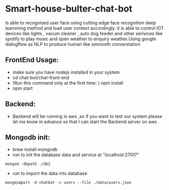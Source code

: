 # Smart-house-bulter-chat-bot
Is able to recognised user face using cutting edge face recognition deep learnining method and load user context accordingly. it is able to control IOT devices like lights , vacum cleaner , auto dog feeder and other serivices like spotify to play music and open weather to enquiry weather.Using google dialogflow as NLP to produce human like smmooth converstation
## FrontEnd Usage:
* make sure you have nodejs installed in your system
* cd chat-bot/chat-front-end
* (Run this command only at the first time: ) npm install
* npm start

## Backend: 
* Backend will be running in aws ,so if you want to test our system please let me know in advance so that I can start the 
Backend server on aws
## Mongodb init:
* brew install mongodb
* run to init the database data and service at "localhost:27017"
```shell
mongod -dbpath ./db2
```
* run to import the data into database
```shell
mongoimport -d chatbot -c users --file ./data/users.json
```

